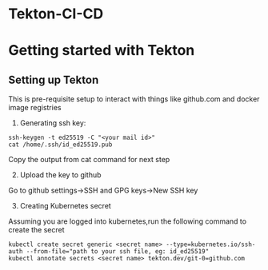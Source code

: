 # Tekton-CI-CD
<h1> Getting started with Tekton </h1>

<h2> Setting up Tekton </h2>
<p> This is pre-requisite setup to interact with things like github.com and docker image registries </p>

1. Generating ssh key:
```
ssh-keygen -t ed25519 -C "<your mail id>"
cat /home/.ssh/id_ed25519.pub
```
Copy the output from cat command for next step

2. Upload the key to github

Go to github settings->SSH and GPG keys->New SSH key

3. Creating Kubernetes secret
  
Assuming you are logged into kubernetes,run the following command to create the secret
```
kubectl create secret generic <secret name> --type=kubernetes.io/ssh-auth --from-file="path to your ssh file, eg: id_ed25519"
kubectl annotate secrets <secret name> tekton.dev/git-0=github.com
```
